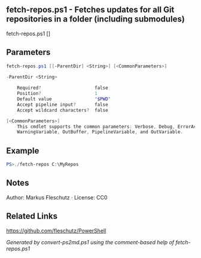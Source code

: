 ## fetch-repos.ps1 - Fetches updates for all Git repositories in a folder (including submodules)

fetch-repos.ps1 [<ParentDir>]

## Parameters
```powershell
fetch-repos.ps1 [[-ParentDir] <String>] [<CommonParameters>]

-ParentDir <String>
    
    Required?                    false
    Position?                    1
    Default value                "$PWD"
    Accept pipeline input?       false
    Accept wildcard characters?  false

[<CommonParameters>]
    This cmdlet supports the common parameters: Verbose, Debug, ErrorAction, ErrorVariable, WarningAction, 
    WarningVariable, OutBuffer, PipelineVariable, and OutVariable.
```

## Example
```powershell
PS>./fetch-repos C:\MyRepos
```


## Notes
Author: Markus Fleschutz · License: CC0

## Related Links
https://github.com/fleschutz/PowerShell

*Generated by convert-ps2md.ps1 using the comment-based help of fetch-repos.ps1*
